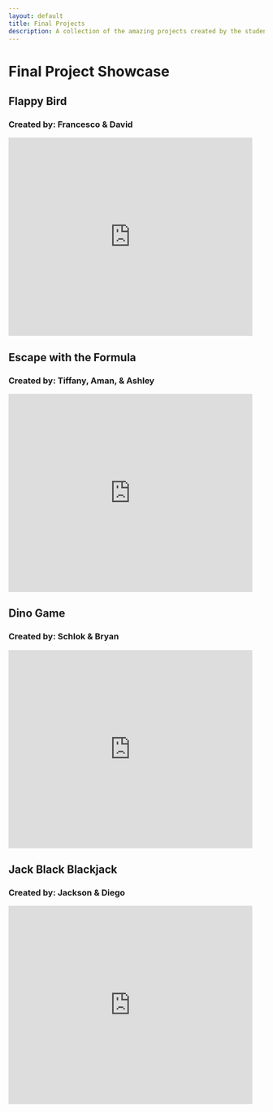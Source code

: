 ```yaml
---
layout: default
title: Final Projects
description: A collection of the amazing projects created by the students
---
```


# Final Project Showcase

## Flappy Bird
### Created by: Francesco & David
<iframe
allowfullscreen allow="geolocation; microphone; camera"
src="https://snap.berkeley.edu/embed?project=Flappy%20bird%20-%20Final%20project&user=francesco.boccuzzi&showTitle=true&showAuthor=true&editButton=true&pauseButton=true"
width="480" height="390" frameBorder=0>
</iframe>

## Escape with the Formula
### Created by: Tiffany, Aman, & Ashley
<iframe
allowfullscreen allow="geolocation; microphone; camera"
src="https://snap.berkeley.edu/embed?project=escape%20with%20the%20formula%20-%20tiffany%2C%20ashley%2C%20aman&user=jedi_force&showTitle=true&showAuthor=true&editButton=true&pauseButton=true"
width="480" height="390" frameBorder=0>
</iframe>


## Dino Game
### Created by: Schlok & Bryan
<iframe
allowfullscreen allow="geolocation; microphone; camera"
src="https://snap.berkeley.edu/embed?project=Dino%20Game&user=shloksooch&showTitle=true&showAuthor=true&editButton=true&pauseButton=true"
width="480" height="390" frameBorder=0>
</iframe>


## Jack Black Blackjack
### Created by: Jackson & Diego
<iframe
allowfullscreen allow="geolocation; microphone; camera"
src="https://snap.berkeley.edu/embed?project=21&user=jacksoncahn&showTitle=true&showAuthor=true&editButton=true&pauseButton=true"
width="480" height="390" frameBorder=0>
</iframe>

